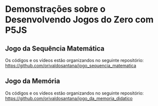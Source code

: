 # Demonstrações sobre o Desenvolvendo Jogos do Zero com P5JS

## Jogo da Sequência Matemática 
Os códigos e os vídeos estão organizandos no seguinte repositório: https://github.com/orivaldosantana/jogo_sequencia_matematica 

## Jogo da Memória 
Os códigos e os vídeos estão organizandos no seguinte repositório: https://github.com/orivaldosantana/jogo_da_memoria_didatico
